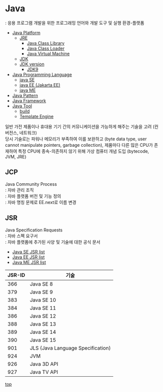 # Java  
: 응용 프로그램 개발을 위한 프로그래밍 언어와 개발 도구 및 실행 환경-플랫폼    

- [Java Platform](./java-platform.md)
    - [JRE](./java-platform.md#jre)
        - [Java Class Library](./java-class-lib.md)
        - [Java Class Loader](./java-class-loader.md)
        - [Java Virtual Machine](./java-virtual-machine.md)
    - [JDK](./java-platform.md#jdk)
    - [JDK version](./jdk-version.md)
        - [JDK9](./jdk9.md)
- [Java Programming Language](./java-programming-language.md)
    - [java SE](./java-programming-language.md#java-se)
    - [java EE (Jakarta EE)](./java-programming-language.md#java-ee)
    - [java ME](./java-programming-language.md#java-me)
- [Java Pattern](./java-pattern/)
- [Java Framework](./Framework/)
- [Java Tool](./java-tool/)
    - [build](./Build/)
    - [Template Engine](./Template-Engine/)



일반 가전 제품이나 휴대용 기기 간의 커뮤니케이션을 가능하게 해주는 기술을 고려 (컨버전스, 네트워크)  
당시 기술로는 파워나 메모리가 부족하여 이를 보완하고 (byte data type, user cannot manipulate pointers, garbage collection),
제품마다 다른 많은 CPU가 존재하여 특정 CPU에 종속-의존하지 않기 위해 가상 컴퓨터 개념 도입 (bytecode, JVM, JRE)



## JCP  
Java Community Process  
: 자바 관리 조직   
: 자바 플랫폼 버전 및 기능 정의  
: 자바 명칭 문제로 EE.next로 이름 변경  



## JSR
Java Specification Requests    
: 자바 스펙 요구서  
: 자바 플랫폼에 추가된 사양 및 기술에 대한 공식 문서

- [Java SE JSR list](https://www.jcp.org/en/jsr/platform?listBy=2&listByType=platform)
- [Java EE JSR list](https://www.jcp.org/en/jsr/platform?listBy=3&listByType=platform)
- [Java ME JSR list](https://www.jcp.org/en/jsr/platform?listBy=1&listByType=platform)


JSR-ID  | 기술
---|---
366 | Java SE 8
379 | Java SE 9
383 | Java SE 10
384 | Java SE 11
386 | Java SE 12
388 | Java SE 13
389 | Java SE 14
390 | Java SE 15
901 | JLS (Java Language Specification)
924 | JVM
926 | Java 3D API
927 | Java TV API



[top](#)
